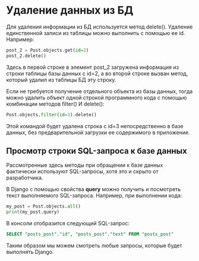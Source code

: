 # Удаление данных из БД
Для удаления информации из БД используется метод delete(). 
Удаление единственной записи из таблицы можно выполнить с помощью ее id. Например:
```python
post_2 = Post.objects.get(id=2)
post_2.delete()
```

Здесь в первой строке в элемент post_2 загружена информация из строки таблицы 
базы данных с id=2, а во второй строке вызван метод, который удалил из 
таблицы БД эту строку.



Если не требуется получение отдельного объекта из базы данных, 
тогда можно удалить объект одной строкой программного кода с помощью комбинации 
методов filter() И delete():
```python
Post.objects.filter(id=3).delete()
```

Этой командой будет удалена строка с id=3 непосредственно в базе данных, 
без предварительной загрузки ее содержимого в приложение.

 

## Просмотр строки SQL-зaпpoca к базе данных ##
Рассмотренные здесь методы при обращении к базе данных фактически используют 
SQL-запросы, хотя это и скрыто от разработчика.

В Django с помощью свойства **query** можно получить и посмотреть текст 
выполняемого SQL-запроса. Например, при выполнении кода:
```python
my_post = Post.objects.all()
print(my_post.query)
```

В консоли отобразится следующий SQL-запрос:
```SQL
SELECT "posts_post"."id", "posts_post"."text" FROM "posts_post"
```

Таким образом мы можем смотреть любые запросы, которые будет выполнять Django.